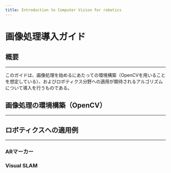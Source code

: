 ```yaml
---
title: Introduction to Computer Vision for robotics
---
```


# 画像処理導入ガイド
## 概要
---

このガイドは、画像処理を始めるにあたっての環境構築（OpenCVを用いることを想定している）、およびロボティクス分野への適用が期待されるアルゴリズムについて導入を行うものである。

## 画像処理の環境構築（OpenCV）
---


## ロボティクスへの適用例
---

### ARマーカー

### Visual SLAM